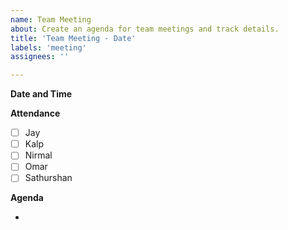```yaml
---
name: Team Meeting
about: Create an agenda for team meetings and track details.
title: 'Team Meeting - Date'
labels: 'meeting'
assignees: ''

---
```


**Date and Time**

**Attendance**

- [ ] Jay
- [ ] Kalp
- [ ] Nirmal
- [ ] Omar
- [ ] Sathurshan

**Agenda**

- 